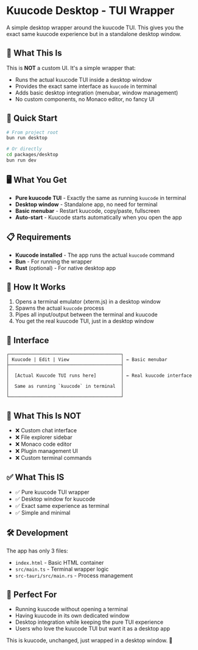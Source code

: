# Kuucode Desktop - TUI Wrapper

A simple desktop wrapper around the kuucode TUI. This gives you the exact same kuucode experience but in a standalone desktop window.

## 🎯 What This Is

This is **NOT** a custom UI. It's a simple wrapper that:

- Runs the actual kuucode TUI inside a desktop window
- Provides the exact same interface as `kuucode` in terminal
- Adds basic desktop integration (menubar, window management)
- No custom components, no Monaco editor, no fancy UI

## 🚀 Quick Start

```bash
# From project root
bun run desktop

# Or directly
cd packages/desktop
bun run dev
```

## 🖥️ What You Get

- **Pure kuucode TUI** - Exactly the same as running `kuucode` in terminal
- **Desktop window** - Standalone app, no need for terminal
- **Basic menubar** - Restart kuucode, copy/paste, fullscreen
- **Auto-start** - Kuucode starts automatically when you open the app

## 📋 Requirements

- **Kuucode installed** - The app runs the actual `kuucode` command
- **Bun** - For running the wrapper
- **Rust** (optional) - For native desktop app

## 🔧 How It Works

1. Opens a terminal emulator (xterm.js) in a desktop window
2. Spawns the actual `kuucode` process
3. Pipes all input/output between the terminal and kuucode
4. You get the real kuucode TUI, just in a desktop window

## 🎨 Interface

```
┌─────────────────────────────────────────┐
│ Kuucode | Edit | View                   │ ← Basic menubar
├─────────────────────────────────────────┤
│                                         │
│  [Actual Kuucode TUI runs here]         │ ← Real kuucode interface
│                                         │
│  Same as running `kuucode` in terminal  │
│                                         │
└─────────────────────────────────────────┘
```

## 🚫 What This Is NOT

- ❌ Custom chat interface
- ❌ File explorer sidebar
- ❌ Monaco code editor
- ❌ Plugin management UI
- ❌ Custom terminal commands

## ✅ What This IS

- ✅ Pure kuucode TUI wrapper
- ✅ Desktop window for kuucode
- ✅ Exact same experience as terminal
- ✅ Simple and minimal

## 🛠️ Development

The app has only 3 files:

- `index.html` - Basic HTML container
- `src/main.ts` - Terminal wrapper logic
- `src-tauri/src/main.rs` - Process management

## 🎯 Perfect For

- Running kuucode without opening a terminal
- Having kuucode in its own dedicated window
- Desktop integration while keeping the pure TUI experience
- Users who love the kuucode TUI but want it as a desktop app

This is kuucode, unchanged, just wrapped in a desktop window. 🎯
